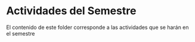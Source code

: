 # Actividades del Semestre 
El contenido de este folder corresponde a las actividades que se harán en el semestre
